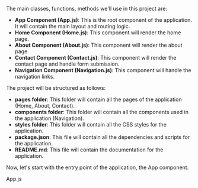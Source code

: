 The main classes, functions, methods we'll use in this project are:

- **App Component (App.js)**: This is the root component of the application. It will contain the main layout and routing logic.
- **Home Component (Home.js)**: This component will render the home page.
- **About Component (About.js)**: This component will render the about page.
- **Contact Component (Contact.js)**: This component will render the contact page and handle form submission.
- **Navigation Component (Navigation.js)**: This component will handle the navigation links.

The project will be structured as follows:

- **pages folder**: This folder will contain all the pages of the application (Home, About, Contact).
- **components folder**: This folder will contain all the components used in the application (Navigation).
- **styles folder**: This folder will contain all the CSS styles for the application.
- **package.json**: This file will contain all the dependencies and scripts for the application.
- **README.md**: This file will contain the documentation for the application.

Now, let's start with the entry point of the application, the App component.

App.js
